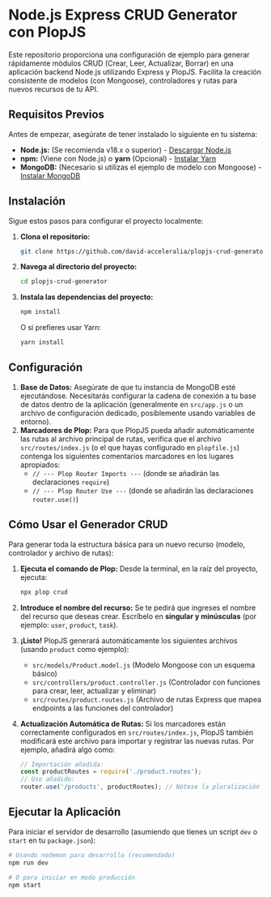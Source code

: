 # Node.js Express CRUD Generator con PlopJS

Este repositorio proporciona una configuración de ejemplo para generar rápidamente módulos CRUD (Crear, Leer, Actualizar, Borrar) en una aplicación backend Node.js utilizando Express y PlopJS. Facilita la creación consistente de modelos (con Mongoose), controladores y rutas para nuevos recursos de tu API.

## Requisitos Previos

Antes de empezar, asegúrate de tener instalado lo siguiente en tu sistema:

* **Node.js:** (Se recomienda v18.x o superior) - [Descargar Node.js](https://nodejs.org/)
* **npm:** (Viene con Node.js) o **yarn** (Opcional) - [Instalar Yarn](https://yarnpkg.com/)
* **MongoDB:** (Necesario si utilizas el ejemplo de modelo con Mongoose) - [Instalar MongoDB](https://www.mongodb.com/try/download/community)

## Instalación

Sigue estos pasos para configurar el proyecto localmente:

1.  **Clona el repositorio:**
    ```bash
    git clone https://github.com/david-acceleralia/plopjs-crud-generator
    ```

2.  **Navega al directorio del proyecto:**
    ```bash
    cd plopjs-crud-generator
    ```

3.  **Instala las dependencias del proyecto:**
    ```bash
    npm install
    ```
    O si prefieres usar Yarn:
    ```bash
    yarn install
    ```

## Configuración

1.  **Base de Datos:** Asegúrate de que tu instancia de MongoDB esté ejecutándose. Necesitarás configurar la cadena de conexión a tu base de datos dentro de la aplicación (generalmente en `src/app.js` o un archivo de configuración dedicado, posiblemente usando variables de entorno).
2.  **Marcadores de Plop:** Para que PlopJS pueda añadir automáticamente las rutas al archivo principal de rutas, verifica que el archivo `src/routes/index.js` (o el que hayas configurado en `plopfile.js`) contenga los siguientes comentarios marcadores en los lugares apropiados:
    * `// --- Plop Router Imports ---` (donde se añadirán las declaraciones `require`)
    * `// --- Plop Router Use ---` (donde se añadirán las declaraciones `router.use()`)

## Cómo Usar el Generador CRUD

Para generar toda la estructura básica para un nuevo recurso (modelo, controlador y archivo de rutas):

1.  **Ejecuta el comando de Plop:**
    Desde la terminal, en la raíz del proyecto, ejecuta:
    ```bash
    npx plop crud
    ```

2.  **Introduce el nombre del recurso:**
    Se te pedirá que ingreses el nombre del recurso que deseas crear. Escríbelo en **singular y minúsculas** (por ejemplo: `user`, `product`, `task`).

3.  **¡Listo!** PlopJS generará automáticamente los siguientes archivos (usando `product` como ejemplo):
    * `src/models/Product.model.js` (Modelo Mongoose con un esquema básico)
    * `src/controllers/product.controller.js` (Controlador con funciones para crear, leer, actualizar y eliminar)
    * `src/routes/product.routes.js` (Archivo de rutas Express que mapea endpoints a las funciones del controlador)

4.  **Actualización Automática de Rutas:** Si los marcadores están correctamente configurados en `src/routes/index.js`, PlopJS también modificará este archivo para importar y registrar las nuevas rutas. Por ejemplo, añadirá algo como:
    ```javascript
    // Importación añadida:
    const productRoutes = require('./product.routes');
    // Uso añadido:
    router.use('/products', productRoutes); // Nótese la pluralización automática
    ```

## Ejecutar la Aplicación

Para iniciar el servidor de desarrollo (asumiendo que tienes un script `dev` o `start` en tu `package.json`):

```bash
# Usando nodemon para desarrollo (recomendado)
npm run dev

# O para iniciar en modo producción
npm start